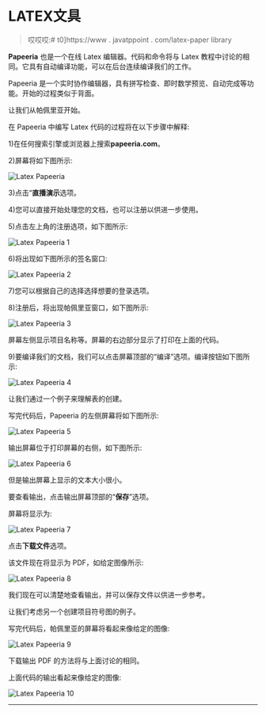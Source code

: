 # LATEX文具

> 哎哎哎:# t0]https://www . javatppoint . com/latex-paper library

**Papeeria** 也是一个在线 Latex 编辑器。代码和命令将与 Latex 教程中讨论的相同。它具有自动编译功能，可以在后台连续编译我们的工作。

Papeeria 是一个实时协作编辑器，具有拼写检查、即时数学预览、自动完成等功能。开始的过程类似于背面。

让我们从帕佩里亚开始。

在 Papeeria 中编写 Latex 代码的过程将在以下步骤中解释:

1)在任何搜索引擎或浏览器上搜索**papeeria.com**。

2)屏幕将如下图所示:

![Latex Papeeria](img/44cda6cb081dae801a434bb0ec65d935.png)

3)点击“**直播演示**选项。

4)您可以直接开始处理您的文档，也可以注册以供进一步使用。

5)点击左上角的注册选项，如下图所示:

![Latex Papeeria 1](img/b3675eaa0dff59155e4d41f4870e6d1b.png)

6)将出现如下图所示的签名窗口:

![Latex Papeeria 2](img/49d3eeb762f00827dfa349ebe8752143.png)

7)您可以根据自己的选择选择想要的登录选项。

8)注册后，将出现帕佩里亚窗口，如下图所示:

![Latex Papeeria 3](img/0be1014857d1b4572c10bafeff6abc9c.png)

屏幕左侧显示项目名称等。屏幕的右边部分显示了打印在上面的代码。

9)要编译我们的文档，我们可以点击屏幕顶部的“编译”选项。编译按钮如下图所示:

![Latex Papeeria 4](img/dc7aa1a755fadf26a11e11dc945e3f22.png)

让我们通过一个例子来理解表的创建。

写完代码后，Papeeria 的左侧屏幕将如下图所示:

![Latex Papeeria 5](img/85ee85178c8dab1d2f477d7b04b7fcc8.png)

输出屏幕位于打印屏幕的右侧，如下图所示:

![Latex Papeeria 6](img/50354c67d2ca9efe37bd62cb480810f2.png)

但是输出屏幕上显示的文本大小很小。

要查看输出，点击输出屏幕顶部的“**保存**”选项。

屏幕将显示为:

![Latex Papeeria 7](img/db9e86ac8b4cafd7fa2d429cc56fb5c8.png)

点击**下载文件**选项。

该文件现在将显示为 PDF，如给定图像所示:

![Latex Papeeria 8](img/164f8837def351d4f541aa232a721b38.png)

我们现在可以清楚地查看输出，并可以保存文件以供进一步参考。

让我们考虑另一个创建项目符号图的例子。

写完代码后，帕佩里亚的屏幕将看起来像给定的图像:

![Latex Papeeria 9](img/bc432f6db4a2340c901d063aa6bf5aac.png)

下载输出 PDF 的方法将与上面讨论的相同。

上面代码的输出看起来像给定的图像:

![Latex Papeeria 10](img/44e8a67d6c76f64024f6416b50109906.png)

* * *